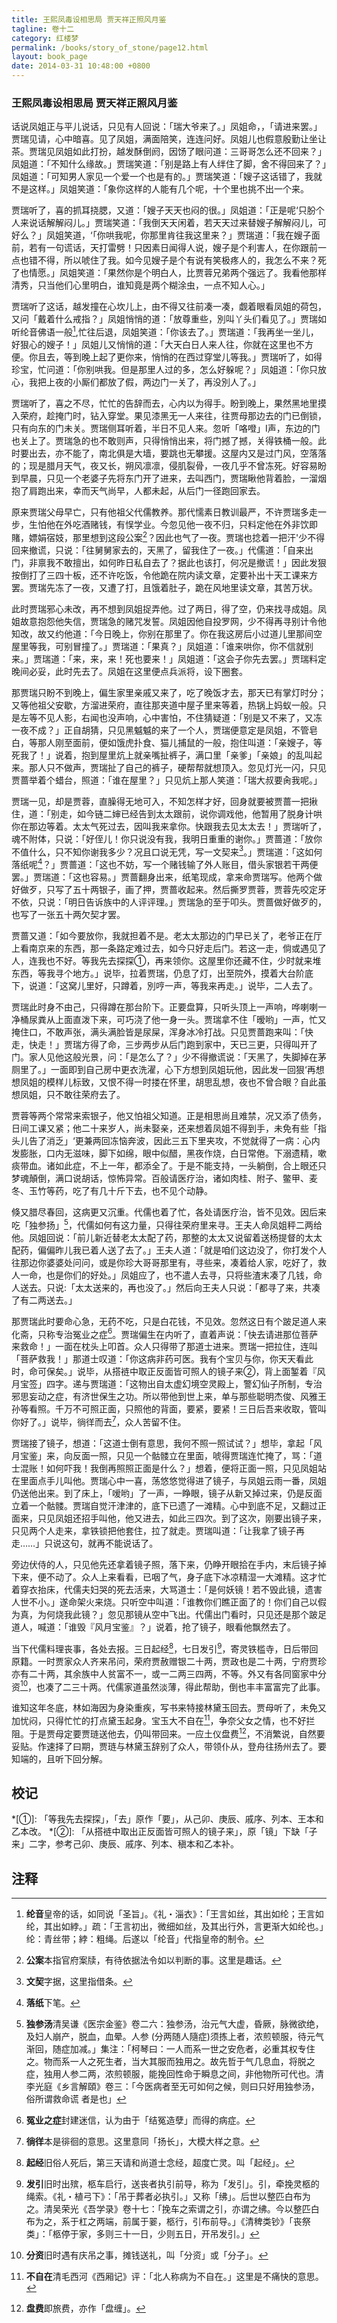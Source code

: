 ```yaml
---
title: 王熙凤毒设相思局 贾天祥正照风月鉴
tagline: 卷十二
category: 红楼梦
permalink: /books/story_of_stone/page12.html
layout: book_page
date: 2014-03-31 10:48:00 +0800
---
```


### 王熙凤毒设相思局 贾天祥正照风月鉴

话说凤姐正与平儿说话，只见有人回说：「瑞大爷来了。」凤姐命，，「请进来罢。」贾瑞见请，心中暗喜。见了凤姐，满面陪笑，连连问好。凤姐儿也假意殷勤让坐让茶。贾瑞见凤姐如此打扮，越发酥倒阏，因饧了眼问道：三哥哥怎么还不回来？」凤姐道：「不知什么缘故。」贾瑞笑道：「别是路上有人绊住了脚，舍不得回来了？」凤姐道：「可知男人家见一个爱一个也是有的。」贾瑞笑道：「嫂子这话错了，我就不是这样。」凤姐笑道：「象你这样的人能有几个呢，十个里也挑不出一个来。

贾瑞听了，喜的抓耳挠腮，又道：「嫂子天天也闷的很。」凤姐道：「正是呢‘只朌个人来说话解解闷儿。」贾瑞笑道：「我倒天天闲着，若天天过来替嫂子解解闷儿，可好么？」凤姐笑道，‘「你哄我呢，你那里肯往我这里来？」贾瑞道：「我在嫂子面前，若有一句谎话，天打雷劈！只因素日闻得人说，嫂子是个利害人，在你跟前一点也错不得，所以唬住了我。如今见嫂子是个有说有笑极疼人的，我怎么不来？死了也情愿。」凤姐笑道：「果然你是个明白人，比贾蓉兄弟两个强远了。我看他那样清秀，只当他们心里明白，谁知竟是两个糊涂虫，一点不知人心。」

贾瑞听了这话，越发撞在心坎儿上，由不得又往前凑一凑，觑着眼看凤姐的荷包，又问「戴着什么戒指？」凤姐悄悄的道：「放尊重些，別叫丫头们看见了。」贾瑞如听纶音佛语一般[^1],忙往后退，凤姐笑道：「你该去了。」贾瑞道：「我再坐一坐儿，好狠心的嫂子！」凤姐儿又悄悄的道：「大天白日人来人往，你就在这里也不方便。你且去，等到晚上起了更你来，悄悄的在西过穿堂儿等我。」贾瑞听了，如得珍宝，忙问道：「你别哄我。但是那里人过的多，怎么好躲呢？」凤姐道：「你只放心，我把上夜的小厮们都放了假，两边门一关了，再没別人了。」

贾瑞听了，喜之不尽，忙忙的告辞而去，心内以为得手。盼到晚上，果然黑地里摸入荣府，趁掩门时，钻入穿堂。果见漆黑无一人来往，往贾母那边去的门已倒锁，只有向东的门未关。贾瑞侧耳听着，半日不见人来。忽听「咯噔」I声，东边的门也关上了。贾瑞急的也不敢则声，只得悄悄出来，将门撼了撼，关得铁桶一般。此时要出去，亦不能了，南北俱是大墙，要跳也无攀援。这屋内又是过门风，空落落的；现是腊月天气，夜又长，朔风凛凛，侵肌裂骨，一夜几乎不曾冻死。好容易盼到早晨，只见一个老婆子先将东门开了进来，去叫西门，贾瑞瞅他背着脸，一溜烟抱了肩跑出来，幸而天气尚早，人都未起，从后门一径跑回家去。


原来贾瑞父母早亡，只有他祖父代儒教养。那代懦素日教训最严，不许贾瑞多走一步，生怕他在外吃酒赌钱，有悮学业。今忽见他一夜不归，只料定他在外非饮即賭，嫖娟宿妓，那里想到这段公案[^2]？因此也气了一夜。贾瑞也捻着一把汗'少不得回来撤谎，只说：「往舅舅家去的，天黑了，留我住了一夜。」代儒道：「自来出门，非禀我不敢擅出，如何昨日私自去了？据此也该打，何况是撤谎！」因此发狠按倒打了三四十板，还不许吃饭，令他跪在院内读文章，定要补出十天工课来方罢。贾瑞先冻了一夜，又遭了打，且饿着肚子，跪在风地里读文章，其苦万状。


此时贾瑞邪心未改，再不想到凤姐捉弄他。过了两日，得了空，仍来找寻成姐。凤姐故意抱怨他失信，贾瑞急的赌咒发誓。凤姐因他自投罗网，少不得再寻别计令他知改，故又约他道：「今日晚上，你别在那里了。你在我这房后小过道儿里那间空屋里等我，可别冒撞了。」贾瑞道：「果真？」凤姐道：「谁来哄你，你不信就别来。」贾瑞道：「来，来，来！死也要来！」凤姐道：「这会子你先去罢。」贾瑞料定晚间必妥，此时先去了。凤姐在这里便点兵派将，设下圈套。


那贾瑞只盼不到晚上，偏生家里亲戚又来了，吃了晚饭才去，那天已有掌灯时分；又等他祖父安歇，方溜进荣府，直往那夹道中屋子里来等着，热锅上妈蚁一般。只是左等不见人影，右闻也没声响，心中害怕，不住猜疑道：「别是又不来了，又冻一夜不成？」正自胡猜，只见黑魆魆的来了一个人，贾瑞便意定是凤姐，不管皂白，等那人刚至面前，便如饿虎扑食、猫儿捕鼠的一般，抱住叫道：「亲嫂子，等死我了！」说着，抱到屋里炕上就亲嘴扯裤子，满口里「亲爹」「亲娘」的乱叫起来。那人只不做声，贾瑞扯了自己的裤子，硬帮帮就想顶入。忽见灯光一闪，只见贾蔷举着个蜡台，照道：「谁在屋里？」只见炕上那人笑道：「瑞大叔要肏我呢。」

贾瑞一见，却是贾蓉，直臊得无地可入，不知怎样才好，回身就要被贾蔷一把揪住，道：「别走，如今链二婶已经告到太太跟前，说你调戏他，他暂用了脱身计哄你在那边等着。太太气死过去，因叫我来拿你。快跟我去见太太去！」贾瑞听了，魂不附体，只说：「好侄儿！你只说没有我，我明日重重的谢你。」贾蔷道：「放你不值什么，只不知你谢我多少？况且口说无凭，写一文契来[^3]。」贾瑞道：「这如何落纸呢[^4]？」贾蔷道：「这也不妨，写一个赌钱输了外人账目，借头家银若干两便罢。」贾瑞道：「这也容易。」贾蔷翻身出来，纸笔现成，拿来命贾瑞写。他两个做好做歹，只写了五十两银子，画了押，贾蔷收起来。然后撕罗贾蓉，贾蓉先咬定牙不依，只说：「明日告诉族中的人评评理。」贾瑞急的至于叩头。贾蔷做好做歹的，也写了一张五十两欠契才罢。


贾蔷又道：「如今要放你，我就担着不是。老太太那边的门早已关了，老爷正在厅上看南京来的东西，那一条路定难过去，如今只好走后门。若这一走，倘或遇见了人，连我也不好。等我先去探探①，再来领你。这屋里你还藏不住，少时就来堆东西，等我寻个地方。」说毕，拉着贾瑞，仍息了灯，出至院外，摸着大台阶底下，说道：「这窝儿里好，只蹲着，別哼一声，等我来再走。」说毕，二人去了。


贾瑞此时身不由己，只得蹲在那台阶下。正要盘算，只听头顶上一声响，哗喇喇一净桶尿粪从上面直泼下来，可巧浇了他一身一头。贾瑞拿不住「暧哟」一声，忙又掩住口，不敢声张，满头满脸皆是尿屎，浑身冰冷打战。只见贾蔷跑来叫：「快走，快走！」贾瑞方得了命，三步两步从后门跑到家中，天已三更，只得叫开了门。家人见他这般光景，问：「是怎么了？」少不得撤谎说：「天黑了，失脚掉在茅厕里了。」一面即到自己房中更衣洗濯，心下方想到凤姐玩他，因此发一回狠‘再想想凤姐的模样儿标致，又恨不得一时搂在怀里，胡思乱想，夜也不曾合眼？自此虽想凤姐，只不敢往荣府去了。

贾蓉等两个常常来索银子，他又怕祖父知道。正是相思尚且难禁，况又添了债务，日间工课又紧；他二十来岁人，尚未娶亲，还来想着凤姐不得到手，未免有些「指头儿告了消乏」‘更兼两回冻恼奔波，因此三五下里夹攻，不觉就得了一病：心内发膨胀，口内无滋味，脚下如绵，眼中似醋，黑夜作烧，白日常倦。下溺遗精，嗽痰带血。诸如此症，不上一年，都添全了。于是不能支持，一头躺倒，合上眼还只梦魂顛倒，满口说胡话，惊怖异常。百般请医疗治，诸如肉桂、附子、鳖甲、麦冬、玉竹等药，吃了有几十斤下去，也不见个动静。


倏又腊尽春回，这病更又沉重。代儒也着了忙，各处请医疗治，皆不见效。因后来吃「独参扬」[^5]，代儒如何有这力量，只得往荣府里来寻。王夫人命凤姐秤二两给他。凤姐回说：「前儿新近替老太太配了药，那整的太太又说留着送杨提督的太太配药，偏偏昨儿我已着人送了去了。」王夫人道：「就是咱们这边没了，你打发个人往那边你婆婆处问问，或是你珍大哥哥那里有，寻些来，凑着给人家，吃好了，救人一命，也是你们的好处。」凤姐应了，也不遣人去寻，只将些渣末凑了几钱，命人送去。只说:「太太送来的，再也没了。」然后向王夫人只说：「都寻了来，共凑了有二两送去。」



那贾瑞此时要命心急，无药不吃，只是白花钱，不见效。忽然这日有个跛足道人来化斋，只称专治冤业之症[^6]。贾瑞偏生在内听了，直着声说：「快去请进那位菩萨来救命！」一面在枕头上叩首。众人只得带了那道士进来。贾瑞一把拉住，连叫「菩萨救我！」那道士叹道：「你这病非药可医。我有个宝贝与你，你天天看此时，命可保矣。」说毕，从搭裢中取正反面皆可照人的镜子来②，背上面錾着『风月宝签」四字。递与贾瑞道：「这物出自太虚幻境空灵殿上，警幻仙子所制，专治邪思妄动之症，有济世保生之功。所以带他到世上来，单与那些聪明杰俊、风雅王孙等看照。千万不可照正面，只照他的背面，要紧，要紧！三日后吾来收取，管叫你好了。」说毕，徜徉而去[^7]，众人苦留不住。


贾瑞接了镜子，想道：「这道士倒有意思，我何不照一照试试？」想毕，拿起「风月宝鉴」来，向反面一照，只见一个骷髅立在里面，唬得贾瑞连忙掩了，骂：「道士混账！如何吓我！我倒再照照正面是什么？」想着，便将正面一照，只见凤姐站在里面点手儿叫他。贾瑞心中一喜，荡悠悠觉得进了镜子，与凤姐云雨一番，凤姐仍送他出来。到了床上，「嗳哟」了一声，一睁眼，镜子从新又掉过来，仍是反面立着一个骷髅。贾瑞自觉汗津津的，底下已遗了一滩精。心中到底不足，又翻过正面来，只见凤姐还招手叫他，他又进去，如此三四次。到了这次，刚要出镜子来，只见两个人走来，拿铁锁把他套住，拉了就走。贾瑞叫道：「让我拿了镜子再走……」只说这句，就再不能说话了。


旁边伏侍的人，只见他先还拿着镜子照，落下来，仍睁开眼拾在手内，末后镜子掉下来，便不动了。众人上来看看，已咽了气，身子底下冰凉精湿一大滩精。这才忙着穿衣抬床，代儒夫妇哭的死去活来，大骂道士：「是何妖镜！若不毁此镜，遗害人世不小。」遂命架火来烧。只听空中叫道：「谁教你们瞧正面了的！你们自己以假为真，为何烧我此镜？」忽见那镜从空中飞出。代儒出门看时，只见还是那个跛足道人，喊道：「谁毁『风月宝鉴』？」说着，抢了镜子，眼看他飘然去了。



当下代儒料理丧事，各处去报。三日起经[^8]，七日发引[^9]，寄灵铁槛寺，日后带回原籍。一时贾家众人齐来吊问，荣府贾赦赠银二十两，贾政也是二十两，宁府贾珍亦有二十两，其余族中人贫富不一，或一二两三四两，不等。外又有各同窗家中分资[^10]，也凑了二三十两。代儒家道虽然淡薄，得此帮助，倒也丰丰富富完了此事。



谁知这年冬底，林如海因为身染重疾，写书来特接林黛玉回去。贾母听了，未免又加忧闷，只得忙忙的打点黛玉起身。宝玉大不自在[^11]，争奈父女之情，也不好拦阻。于是贾母定要贾琏送他去，仍叫带回来。一应土仪盘费[^12]，不消繁说，自然要妥贴。作速择了曰期，贾琏与林黛玉辞别了众人，带领仆从，登舟往扬州去了。要知端的，且听下回分解。


校记
-----

*[①]: 「等我先去探探」，「去」原作「要」，从己卯、庚辰、戚序、列本、王本和乙本改。
*[②]: 「从搭裢中取出正反面皆可照人的镜子来」，原「镜」下缺「子来」二字，参考己卯、庚辰、戚序、列本、稹本和乙本补。

注释
------

[^1]: **纶音**皇帝的话，如同说「圣旨」。《礼・淄衣》：「王言如丝，其出如纶；王言如纶，其出如綍。」疏：「王言初出，微细如丝，及其出行外，言更渐大如纶也。」纶：青丝带；綍：粗绳。后遂以「纶音」代指皇帝的制令。

[^2]: **公案**本指官府案牍，有待依据法令如以判断的事。这里是趣话。

[^3]: **文契**字据，这里指借条。

[^4]: **落纸**下笔。

[^5]: **独参汤**清吴谦《医宗金鉴》卷二六：独参汤，治元气大虚，昏厥，脉微欲绝，及妇人崩产，脱血，血晕。人参 (分两随人隨症)须拣上者，浓煎顿服，待元气渐回，随症加减。」集注：「柯琴曰：一人而系一世之安危者，必重其权专住之。物而系一人之死生者，当大其服而独用之。故先哲于气几息血，将脱之症，独用人参二两，浓煎顿服，能挽回性命于瞬息之间，非他物所可代也。清李光庭《乡言解頤》卷三：「今医病者至无可如何之候，则曰只好用独参汤，俗所谓救命谎 者是也」 

[^6]: **冤业之症**封建迷信，认为由于「结冤造孽」而得的病症。

[^7]: **徜徉**本是徘徊的意思。这里意同「扬长」，大模大样之意。

[^8]: **起经**旧俗人死后，第三天请和尚道士念经，超度亡灵。叫「起经」。

[^9]: **发引**旧时出殡，柩车启行，送丧者执引前导，称为「发引」。引，牵挽灵柩的绳索。《礼・植弓下》：「吊于葬者必执引。」又称「绋」。后世以整匹白布为之。清吴荣光《吾学录》卷十七：「挽车之索谓之引，亦谓之绋。今以整匹白布为之，系于杠之两端，前属于翣，柩行，引布前导。」《清稗类钞》「丧祭类」：「柩停于家，多则三十一日，少则五日，开吊发引。」

[^10]: **分资**旧时遇有庆吊之事，摊钱送礼，叫「分资」或「分子」。

[^11]: **不自在**清毛西河《西厢记》评：「北人称病为不自在。」这里是不痛快的意思。

[^12]: **盘费**即旅费，亦作「盘缠」。

